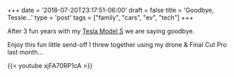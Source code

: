 +++
date = '2018-07-20T23:17:51-06:00'
draft = false
title = 'Goodbye, Tessie...'
type = 'post'
tags = ["family", "cars", "ev", "tech"]
+++

After 3 fun years with my <a href="http://julianwest.me/Blog/posts/dangerhighvoltage/">Tesla Model S</a> we are saying goodbye. <br />

Enjoy this fun little send-off I threw together using my drone & Final Cut Pro last month...<br />


<div class="video">
{{< youtube xjFA70RP1cA >}}
</div>